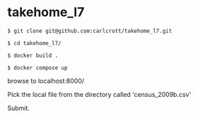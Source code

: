 # takehome_l7

```
$ git clone git@github.com:carlcrott/takehome_l7.git

$ cd takehome_l7/

$ docker build .

$ docker compose up
```

browse to localhost:8000/

Pick the local file from the directory called 'census_2009b.csv'

Submit.
